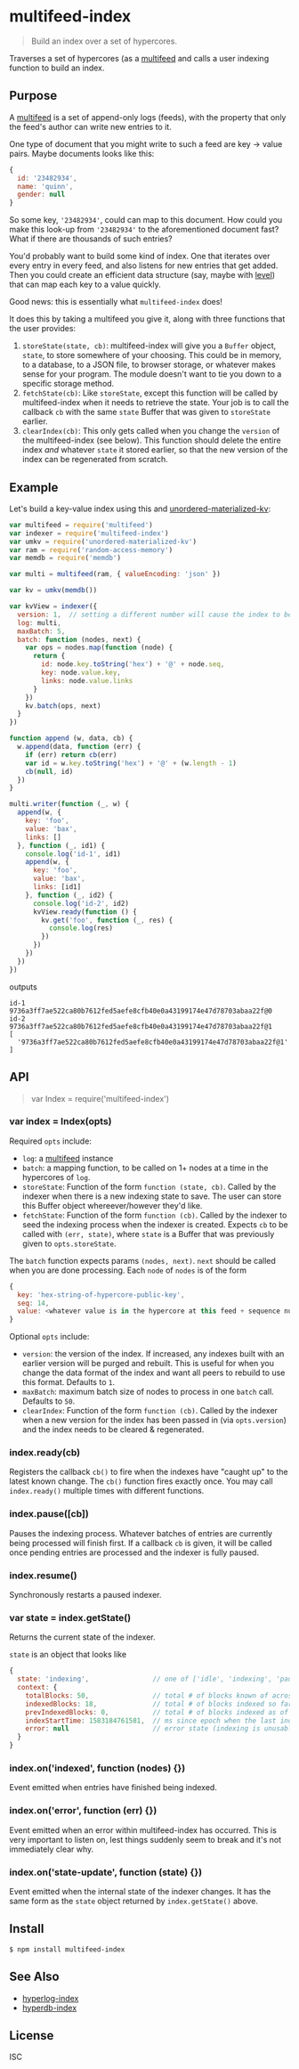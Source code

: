 # multifeed-index

> Build an index over a set of hypercores.

Traverses a set of hypercores (as a [multifeed][multifeed] and calls a user
indexing function to build an index.

## Purpose

A [multifeed][multifeed] is a set of append-only logs (feeds), with the
property that only the feed's author can write new entries to it.

One type of document that you might write to such a feed are key -> value
pairs. Maybe documents looks like this:

```js
{
  id: '23482934',
  name: 'quinn',
  gender: null
}
```

So some key, `'23482934'`, could can map to this document. How could you make
this look-up from `'23482934'` to the aforementioned document fast? What if
there are thousands of such entries?

You'd probably want to build some kind of index. One that iterates over every
entry in every feed, and also listens for new entries that get added. Then you
could create an efficient data structure (say, maybe with
[level](https://github.com/Level/level)) that can map each key to a value
quickly. 

Good news: this is essentially what `multifeed-index` does!

It does this by taking a multifeed you give it, along with three functions that
the user provides:

1. `storeState(state, cb)`: multifeed-index will give you a `Buffer` object,
   `state`, to store somewhere of your choosing. This could be in memory, to a
   database, to a JSON file, to browser storage, or whatever makes sense for
   your program. The module doesn't want to tie you down to a specific storage
   method.
2. `fetchState(cb)`: Like `storeState`, except this function will be called by
   multifeed-index when it needs to retrieve the state. Your job is to call the
   callback `cb` with the same `state` Buffer that was given to `storeState`
   earlier.
3. `clearIndex(cb)`: This only gets called when you change the `version` of the
   multifeed-index (see below). This function should delete the entire index
   *and* whatever `state` it stored earlier, so that the new version of the
   index can be regenerated from scratch.

## Example

Let's build a key-value index using this and
[unordered-materialized-kv](https://github.com/substack/unordered-materialized-kv):

```js
var multifeed = require('multifeed')
var indexer = require('multifeed-index')
var umkv = require('unordered-materialized-kv')
var ram = require('random-access-memory')
var memdb = require('memdb')

var multi = multifeed(ram, { valueEncoding: 'json' })

var kv = umkv(memdb())

var kvView = indexer({
  version: 1,  // setting a different number will cause the index to be purged and rebuilt
  log: multi,
  maxBatch: 5,
  batch: function (nodes, next) {
    var ops = nodes.map(function (node) {
      return {
        id: node.key.toString('hex') + '@' + node.seq,
        key: node.value.key,
        links: node.value.links
      }
    })
    kv.batch(ops, next)
  }
})

function append (w, data, cb) {
  w.append(data, function (err) {
    if (err) return cb(err)
    var id = w.key.toString('hex') + '@' + (w.length - 1)
    cb(null, id)
  })
}

multi.writer(function (_, w) {
  append(w, {
    key: 'foo',
    value: 'bax',
    links: []
  }, function (_, id1) {
    console.log('id-1', id1)
    append(w, {
      key: 'foo',
      value: 'bax',
      links: [id1]
    }, function (_, id2) {
      console.log('id-2', id2)
      kvView.ready(function () {
        kv.get('foo', function (_, res) {
          console.log(res)
        })
      })
    })
  })
})
```

outputs

```
id-1 9736a3ff7ae522ca80b7612fed5aefe8cfb40e0a43199174e47d78703abaa22f@0
id-2 9736a3ff7ae522ca80b7612fed5aefe8cfb40e0a43199174e47d78703abaa22f@1
[
  '9736a3ff7ae522ca80b7612fed5aefe8cfb40e0a43199174e47d78703abaa22f@1'
]
```

## API

> var Index = require('multifeed-index')

### var index = Index(opts)

Required `opts` include:

- `log`: a [multifeed](https://github.com/noffle/multifeed) instance
- `batch`: a mapping function, to be called on 1+ nodes at a time in the
  hypercores of `log`.
- `storeState`: Function of the form `function (state, cb)`. Called by the
  indexer when there is a new indexing state to save. The user can store this
  Buffer object whereever/however they'd like.
- `fetchState`: Function of the form `function (cb)`. Called by the indexer to
  seed the indexing process when the indexer is created. Expects `cb` to be
  called with `(err, state)`, where `state` is a Buffer that was previously
  given to `opts.storeState`.

The `batch` function expects params `(nodes, next)`. `next` should be called
when you are done processing. Each `node` of `nodes` is of the form

```js
{
  key: 'hex-string-of-hypercore-public-key',
  seq: 14,
  value: <whatever value is in the hypercore at this feed + sequence number>
}
```

Optional `opts` include:

- `version`: the version of the index. If increased, any indexes built with an
  earlier version will be purged and rebuilt. This is useful for when you
  change the data format of the index and want all peers to rebuild to use this
  format. Defaults to `1`.
- `maxBatch`: maximum batch size of nodes to process in one `batch` call.
  Defaults to `50`.
- `clearIndex`: Function of the form `function (cb)`. Called by the indexer
  when a new version for the index has been passed in (via `opts.version`) and
  the index needs to be cleared & regenerated.

### index.ready(cb)

Registers the callback `cb()` to fire when the indexes have "caught up" to the
latest known change. The `cb()` function fires exactly once. You may call
`index.ready()` multiple times with different functions.

### index.pause([cb])

Pauses the indexing process. Whatever batches of entries are currently being
processed will finish first. If a callback `cb` is given, it will be called
once pending entries are processed and the indexer is fully paused.

### index.resume()

Synchronously restarts a paused indexer.

### var state = index.getState()

Returns the current state of the indexer.

`state` is an object that looks like

```js
{
  state: 'indexing',                // one of ['idle', 'indexing', 'paused', 'error']
  context: {
    totalBlocks: 50,                // total # of blocks known of across all feeds
    indexedBlocks: 18,              // total # of blocks indexed so far
    prevIndexedBlocks: 0,           // total # of blocks indexed as of the previous indexing run
    indexStartTime: 1583184761581,  // ms since epoch when the last indexing run started
    error: null                     // error state (indexing is unusable if this is set)
  }
}
```

### index.on('indexed', function (nodes) {})

Event emitted when entries have finished being indexed.

### index.on('error', function (err) {})

Event emitted when an error within multifeed-index has occurred. This is very
important to listen on, lest things suddenly seem to break and it's not
immediately clear why.

### index.on('state-update', function (state) {})

Event emitted when the internal state of the indexer changes. It has the same
form as the `state` object returned by `index.getState()` above.

## Install

```
$ npm install multifeed-index
```

## See Also
- [hyperlog-index](https://github.com/substack/hyperlog-index)
- [hyperdb-index](https://github.com/noffle/hyperdb-index)

## License

ISC

[multifeed]: https://github.com/noffle/multifeed

